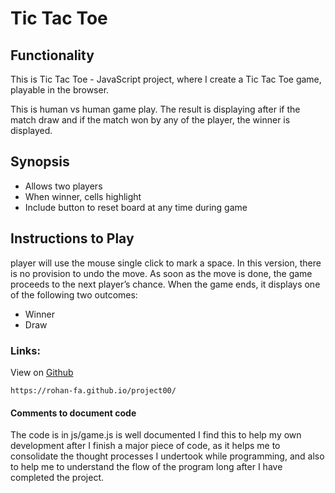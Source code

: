 # Tic Tac Toe

## Functionality

This is Tic Tac Toe - JavaScript project, where I create a Tic Tac Toe game, playable in the browser.

This is human vs human game play. The result is displaying after if the match draw and if the match won by any of the player, the winner is displayed.

## Synopsis
* Allows two players
* When winner, cells highlight
* Include button to reset board at any time during game

## Instructions to Play
player will use the mouse single click to mark a space. In this version, there is no provision to undo the move. As soon as the move is done, the game proceeds to the next player’s chance.
When the game ends, 
it displays one of the following two outcomes: 
* Winner 
* Draw



### Links:

View on [Github](https://github.com/rohan-fa/project00)
````
https://rohan-fa.github.io/project00/

````
#### Comments to document code 

The code is in js/game.js is well documented I find this to help my own development after I finish a major piece of code, as it helps me to consolidate the thought processes I undertook while programming, and also to help me to understand the flow of the program long after I have completed the project.
